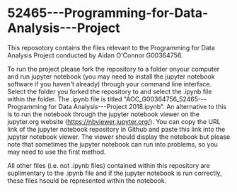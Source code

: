 # 52465---Programming-for-Data-Analysis---Project
This reposotory contains the files relevant to the Programming for Data Analysis Project conducted by Aidan O'Connor G00364756.

To run the project please fork the repository to a folder onyour computer and run jupyter notebook (you may need to install the jupyter notebook software if you haven't already) through your command line interface. Select the folder you forked the repository to and select the .ipynb file within the folder. The .ipynb file is titled "AOC_G00364756_52465---Programming for Data Analysis---Project 2018.ipynb".
An alternative to this is to run the notebook through the jupyter notebook viewer on the jupyter.org website (https://nbviewer.jupyter.org/). You can copy the URL link of the jupyter notebook repository in Github and paste this link into the jupyter notebook viewer. The viewer should display the notebook but please note that sometimes the jupyter notebook can run into problems, so you may need to use the first method.

All other files (i.e. not .ipynb files) contained within this repository are suplimentary to the .ipynb file and if the jupyter notebook is run correctly, these files hsould be represented within the notebook.
